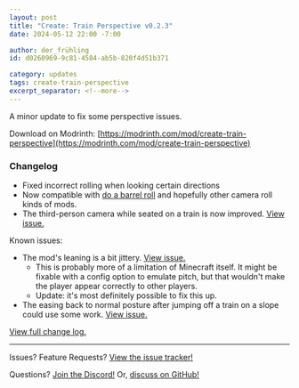 ```yaml
---
layout: post
title: "Create: Train Perspective v0.2.3"
date: 2024-05-12 22:00 -7:00

author: der_frühling
id: d0260969-9c81-4584-ab5b-820f4d51b371

category: updates
tags: create-train-perspective
excerpt_separator: <!--more-->
---
```


A minor update to fix some perspective issues.

Download on Modrinth: [https://modrinth.com/mod/create-train-perspective](https://modrinth.com/mod/create-train-perspective)
<!--more-->
### Changelog
- Fixed incorrect rolling when looking certain directions
- Now compatible with [do a barrel roll](https://modrinth.com/mod/do-a-barrel-roll) and hopefully other camera roll kinds of mods.
- The third-person camera while seated on a train is now improved. [View issue.](https://github.com/der-fruhling-entertainment/create-train-perspective/issues/24)

Known issues:
- The mod's leaning is a bit jittery. [View issue.](https://github.com/der-fruhling-entertainment/create-train-perspective/issues/22)
  - This is probably more of a limitation of Minecraft itself. It might be fixable with a config option to emulate pitch, but that wouldn't make the player appear correctly to other players.
  - Update: it's most definitely possible to fix this up. 
- The easing back to normal posture after jumping off a train on a slope could use some work. [View issue.](https://github.com/der-fruhling-entertainment/create-train-perspective/issues/23)

[View full change log.](https://github.com/der-fruhling/create-train-perspective/compare/v0.2.2...v0.2.3)

---

Issues?
Feature Requests?
[View the issue tracker!](https://github.com/der-fruhling-entertainment/create-train-perspective/issues)

Questions?
[Join the Discord!](https://discord.gg/AyM66DhPKr)
Or,
[discuss on GitHub!](https://github.com/der-fruhling-entertainment/create-train-perspective/discussions)
